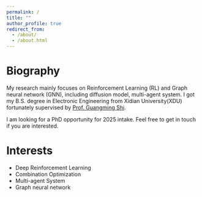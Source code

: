 ```yaml
---
permalink: /
title: ""
author_profile: true
redirect_from:
  - /about/
  - /about.html
---
```


Biography
======
My research mainly focuses on Reinforcement Learning (RL) and Graph neural network (GNN), including diffusion model,
multi-agent system. I got my B.S. degree in Electronic Engineering from Xidian University(XDU) fortunately supervised
by [Prof. Guangming Shi](https://see.xidian.edu.cn/faculty/gmshi/).

I am looking for a PhD opportunity for 2025 intake. Feel free to get in touch if you are interested.


Interests
======

* Deep Reinforcement Learning
* Combination Optimization
* Multi-agent System
* Graph neural network


